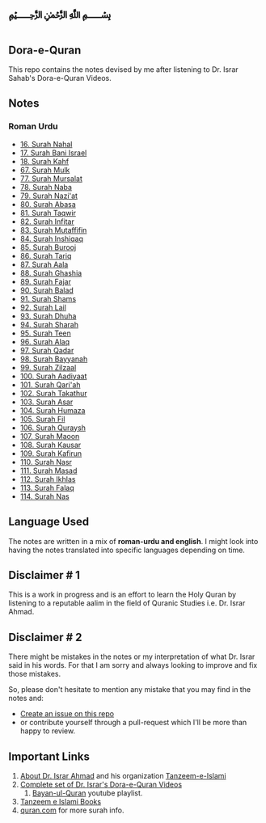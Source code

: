 # ﷽

## Dora-e-Quran

This repo contains the notes devised by me after listening to Dr. Israr Sahab's Dora-e-Quran Videos.

## Notes

### Roman Urdu

- [16. Surah Nahal](notes/roman-urdu/16_Surah_Nahal.md)
- [17. Surah Bani Israel](notes/roman-urdu/17_Surah_Bani_Israel.md)
- [18. Surah Kahf](notes/roman-urdu/18_Surah_Kahf.md)
- [67. Surah Mulk](notes/roman-urdu/67_Surah_Mulk.md)
- [77. Surah Mursalat](notes/roman-urdu/77_Surah_Mursalat.md)
- [78. Surah Naba](notes/roman-urdu/78_Surah_Naba.md)
- [79. Surah Nazi'at](notes/roman-urdu/79_Surah_Nazi'at.md)
- [80. Surah Abasa](notes/roman-urdu/80_Surah_Abasa.md)
- [81. Surah Taqwir](notes/roman-urdu/81_Surah_Taqwir.md)
- [82. Surah Infitar](notes/roman-urdu/82_Surah_Infitar.md)
- [83. Surah Mutaffifin](notes/roman-urdu/83_Surah_Mutaffifin.md)
- [84. Surah Inshiqaq](notes/roman-urdu/84_Surah_Inshiqaq.md)
- [85. Surah Burooj](notes/roman-urdu/85_Surah_Burooj.md)
- [86. Surah Tariq](notes/roman-urdu/86_Surah_Tariq.md)
- [87. Surah Aala](notes/roman-urdu/87_Surah_Aala.md)
- [88. Surah Ghashia](notes/roman-urdu/88_Surah_Ghashia.md)
- [89. Surah Fajar](notes/roman-urdu/89_Surah_Fajar.md)
- [90. Surah Balad](notes/roman-urdu/90_Surah_Balad.md)
- [91. Surah Shams](notes/roman-urdu/91_Surah_Shams.md)
- [92. Surah Lail](notes/roman-urdu/92_Surah_Lail.md)
- [93. Surah Dhuha](notes/roman-urdu/93_Surah_Dhuha.md)
- [94. Surah Sharah](notes/roman-urdu/94_Surah_Sharah.md)
- [95. Surah Teen](notes/roman-urdu/95_Surah_Teen.md)
- [96. Surah Alaq](notes/roman-urdu/96_Surah_Alaq.md)
- [97. Surah Qadar](notes/roman-urdu/97_Surah_Qadar.md)
- [98. Surah Bayyanah](notes/roman-urdu/98_Surah_Bayyanah.md)
- [99. Surah Zilzaal](notes/roman-urdu/99_Surah_Zilzaal.md)
- [100. Surah Aadiyaat](notes/roman-urdu/100_Surah_Aadiyaat.md)
- [101. Surah Qari'ah](notes/roman-urdu/101_Surah_Qari'ah.md)
- [102. Surah Takathur](notes/roman-urdu/102_Surah_Takathur.md)
- [103. Surah Asar](notes/roman-urdu/103_Surah_Asar.md)
- [104. Surah Humaza](notes/roman-urdu/104_Surah_Humaza.md)
- [105. Surah Fil](notes/roman-urdu/105_Surah_Fil.md)
- [106. Surah Quraysh](notes/roman-urdu/106_Surah_Quraysh.md)
- [107. Surah Maoon](notes/roman-urdu/107_Surah_Maoon.md)
- [108. Surah Kausar](notes/roman-urdu/108_Surah_Kausar.md)
- [109. Surah Kafirun](notes/roman-urdu/109_Surah_Kafirun.md)
- [110. Surah Nasr](notes/roman-urdu/110_Surah_Nasr.md)
- [111. Surah Masad](notes/roman-urdu/111_Surah_Masad.md)
- [112. Surah Ikhlas](notes/roman-urdu/112_Surah_Ikhlas.md)
- [113. Surah Falaq](notes/roman-urdu/113_Surah_Falaq.md)
- [114. Surah Nas](notes/roman-urdu/114_Surah_Nas.md)

## Language Used

The notes are written in a mix of **roman-urdu and english**.
I might look into having the notes translated into specific languages depending on time.

## Disclaimer # 1

This is a work in progress and is an effort to learn the Holy Quran by listening to a reputable aalim in the field of Quranic Studies i.e. Dr. Israr Ahmad.

## Disclaimer # 2

There might be mistakes in the notes or my interpretation of what Dr. Israr said in his words. For that I am sorry and always looking to improve and fix those mistakes.

So, please don't hesitate to mention any mistake that you may find in the notes and:

- [Create an issue on this repo](https://github.com/miankhalid/dora-e-quran/issues)
- or contribute yourself through a pull-request which I'll be more than happy to review.

## Important Links

1. [About Dr. Israr Ahmad](https://en.wikipedia.org/wiki/Israr_Ahmed) and his organization [Tanzeem-e-Islami](https://tanzeem.org/)
2. [Complete set of Dr. Israr's Dora-e-Quran Videos](http://tanzeem.info/?tabid=62&ViewTypeID=C&MediaTypeID=2&MediaDetailID=103)
   1. [Bayan-ul-Quran](https://www.youtube.com/playlist?list=PL401F34AC84CC5851) youtube playlist.
3. [Tanzeem e Islami Books](http://204.12.241.218/videos/tanzeem/videos/BOOKS/)
4. [quran.com](https://quran.com/) for more surah info.

